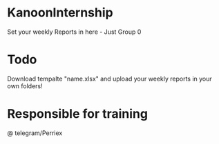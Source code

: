 # KanoonInternship
Set your weekly Reports in here - Just Group 0

# Todo
Download tempalte "name.xlsx" and upload your weekly reports in your own folders!
# Responsible for training 
@ telegram/Perriex
